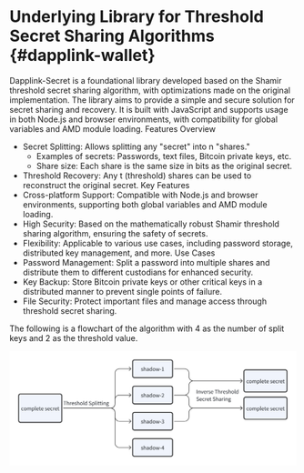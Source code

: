 # Underlying Library for Threshold Secret Sharing Algorithms {#dapplink-wallet}

Dapplink-Secret is a foundational library developed based on the Shamir threshold secret sharing algorithm, with optimizations made on the original implementation. The library aims to provide a simple and secure solution for secret sharing and recovery. It is built with JavaScript and supports usage in both Node.js and browser environments, with compatibility for global variables and AMD module loading.
Features Overview
- Secret Splitting: Allows splitting any "secret" into n "shares."
    - Examples of secrets: Passwords, text files, Bitcoin private keys, etc.
    - Share size: Each share is the same size in bits as the original secret.
- Threshold Recovery: Any t (threshold) shares can be used to reconstruct the original secret.
  Key Features
- Cross-platform Support: Compatible with Node.js and browser environments, supporting both global variables and AMD module loading.
- High Security: Based on the mathematically robust Shamir threshold sharing algorithm, ensuring the safety of secrets.
- Flexibility: Applicable to various use cases, including password storage, distributed key management, and more.
  Use Cases
- Password Management: Split a password into multiple shares and distribute them to different custodians for enhanced security.
- Key Backup: Store Bitcoin private keys or other critical keys in a distributed manner to prevent single points of failure.
- File Security: Protect important files and manage access through threshold secret sharing.

The following is a flowchart of the algorithm with 4 as the number of split keys and 2 as the threshold value.

![img.png](img/dapplink-secret.png)